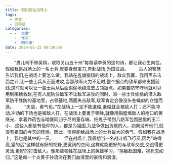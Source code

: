 ```yaml
---
title: 假如我在战场上
tags:
  - 作文
  - 四年级
categories:
  - - '文章'
    - '作文'
    - '四年级'
date: 2024-05-25 09:50:06
---
```

&emsp;&emsp;“男儿何不带吴钩，收取关山五十州”每每读李贺的这句诗，都让我心生向往。假如我是战场上的一名士兵,就要身佩宝刀,奔赴战场,为国征战。
&emsp;&emsp;古人的智慧告诉我们,在战场上要怎么做。我站在旌旗猎猎的战场上，敌众我寡，我用声东击西之计,让一些士兵从正面进攻,当那敌军火力不足时,整个据点的敌军都来支援前线,这时就可以让一些士兵从后面偷偷地绕进去占领据点。如果要防守阵地就可以用到围魏救赵,在有人能防住敌军不让敌军进攻的同时，派一些士兵偷偷的潜入敌军防不胜防的基地里，占领基地,两面夹击敌军,敌军肯定会像没头苍蝇似的仓惶而逃。
&emsp;&emsp;“夫战，勇气也。”在战场上一定不能退缩,退缩就会被敌人打；还不能冲动,冲动的下场也是被敌人打。在战场上要勇于牺牲,就像用胸膛堵敌人的枪口的黄继光、拿着炸药包与暗堡同归于尽的董存端、把鬼子带到八路军包围圈里的王二小....这些人都是有信仰的人，都是为祖国,为战争做出贡献的人，如果没有他们,就没有祖国的今天的辉煌。因此，信仰能给战场上的士兵最大的勇气，假如我在战场上，我也是其中的一员。
&emsp;&emsp;但在战场上,我最想当一名战斗机飞行员,因为"站得高,望的远"这样就有好的视野,更宽阔的空间,这样就能更好的与敌军交战,交战得更灵活,更好的打击敌人。像那些牺牲在战场上的英雄学习，“捐躯赴国难，视死忽如归。”这是每一个炎黄子孙流淌在我们血液里的豪情和浪漫。
